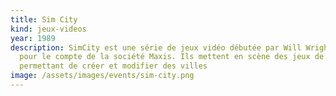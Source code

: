 ```yaml
---
title: Sim City
kind: jeux-videos
year: 1989
description: SimCity est une série de jeux vidéo débutée par Will Wright en 1989
  pour le compte de la société Maxis. Ils mettent en scène des jeux de gestion
  permettant de créer et modifier des villes
image: /assets/images/events/sim-city.png
---
```

